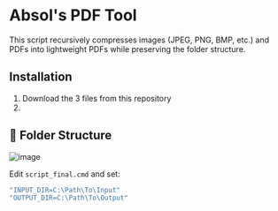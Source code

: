 # Absol's PDF Tool
This script recursively compresses images (JPEG, PNG, BMP, etc.) and PDFs into lightweight PDFs while preserving the folder structure.

## Installation

1. Download the 3 files from this repository
2. 

## 📁 Folder Structure

![image](https://github.com/user-attachments/assets/46bd1e72-d555-4748-b5ae-18df23e6a881)

Edit `script_final.cmd` and set:

```cmd
"INPUT_DIR=C:\Path\To\Input"
"OUTPUT_DIR=C:\Path\To\Output"
```
